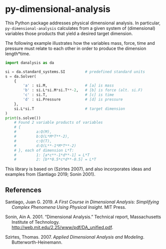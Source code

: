 # py-dimensional-analysis

This Python package addresses physical dimensional analysis. In
particular, `py-dimensional-analysis` calculates from a given system of
(dimensional) variables those products that yield a desired target
dimension.

The following example illustrates how the variables mass, force, time
and pressure must relate to each other in order to produce the dimension
length\*time.

``` python
import danalysis as da

si = da.standard_systems.SI         # predefined standard units
s = da.Solver(
    {
        'a' : si.M,                 # [a] is mass
        'b' : si.L*si.M*si.T**-2,   # [b] is force (alt. si.F)
        'c' : si.T,                 # [c] is time
        'd' : si.Pressure           # [d] is pressure
    },
    si.L*si.T                       # target dimension
)
print(s.solve())
    # Found 2 variable products of variables
    # {
    #         a:Q(M),
    #         b:Q(L*M*T**-2),
    #         c:Q(T),
    #         d:Q(L**-1*M*T**-2)
    # }, each of dimension L*T:
    #         1: [a*c**-1*d**-1] = L*T
    #         2: [b**0.5*c*d**-0.5] = L*T
```

This library is based on (Szirtes 2007), and also incorporates ideas and
examples from (Santiago 2019; Sonin 2001).

## References

<div id="refs" class="references csl-bib-body hanging-indent">

<div id="ref-santiago2019first" class="csl-entry">

Santiago, Juan G. 2019. *A First Course in Dimensional Analysis:
Simplifying Complex Phenomena Using Physical Insight*. MIT Press.

</div>

<div id="ref-sonin2001dimensional" class="csl-entry">

Sonin, Ain A. 2001. “Dimensional Analysis.” Technical report,
Massachusetts Institute of Technology.
<http://web.mit.edu/2.25/www/pdf/DA_unified.pdf>.

</div>

<div id="ref-szirtes2007applied" class="csl-entry">

Szirtes, Thomas. 2007. *Applied Dimensional Analysis and Modeling*.
Butterworth-Heinemann.

</div>

</div>
